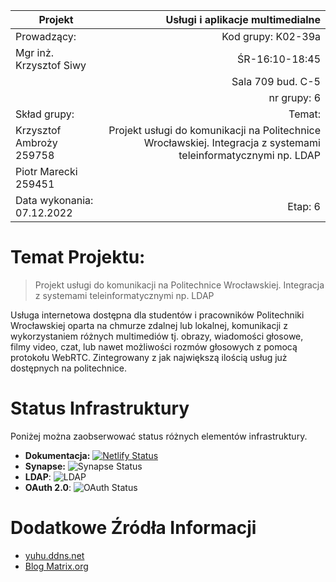 
|Projekt                 |  Usługi i aplikacje multimedialne  |                            
|----------------------- | --------------------: | 
|Prowadzący:             | Kod grupy:   K02-39a
|Mgr inż. Krzysztof Siwy | ŚR-16:10-18:45
|                        | Sala 709 bud. C-5
|                        | nr grupy: 6
|Skład grupy:            | Temat: 
|Krzysztof Ambroży 259758| Projekt usługi do komunikacji na Politechnice Wrocławskiej. Integracja z systemami teleinformatycznymi np. LDAP  |
|Piotr Marecki 259451    |      |
|Data wykonania: 07.12.2022 | Etap: 6
                         

# Temat Projektu:
> Projekt usługi do komunikacji na Politechnice Wrocławskiej. Integracja z systemami teleinformatycznymi np. LDAP

Usługa internetowa dostępna dla studentów i pracowników Politechniki Wrocławskiej oparta na chmurze zdalnej lub lokalnej, komunikacji z wykorzystaniem różnych multimediów tj. obrazy, wiadomości głosowe, filmy video, czat, lub nawet możliwości rozmów głosowych z pomocą protokołu WebRTC.
Zintegrowany z jak największą ilością usług już dostępnych na politechnice.

# Status Infrastruktury
Poniżej można zaobserwować status różnych elementów infrastruktury.

- **Dokumentacja:** [![Netlify Status](https://api.netlify.com/api/v1/badges/dc2f735b-a08b-4674-bf98-1c69a4b7ee95/deploy-status)](https://docs.pwr.ambrozy.xyz)
- **Synapse:** ![Synapse Status](https://img.shields.io/badge/Status-up-brightgreen?logo=matrix&style=plastic)
- **LDAP**: ![LDAP](https://img.shields.io/badge/Status-unimplemented-red?style=plastic)
- **OAuth 2.0**: ![OAuth Status](https://img.shields.io/badge/Status-unimplemented-red?style=plastic)



# Dodatkowe Źródła Informacji
- [yuhu.ddns.net](https://yuhu.ddns.net/en/services/regular/im/matrix/)
- [Blog Matrix.org](https://matrix.org/blog/posts)
